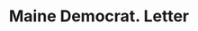 ---
doi: 10.7916/D8M05HFJ
date_other: '1860'
date_other_textual: 1860-1869
form: correspondence
genre:
- Letters (correspondence)
name:
- Maine Democrat
object_in_context_url: https://biggert.cul.columbia.edu/items/view/ave_biggert_00582
subject_hierarchical_geographic:
- Biddeford, Maine, United States
subject_name:
- Maine Democrat
title: Maine Democrat. Letter
sort_title: Maine Democrat. Letter
call_number: ave_biggert_00582
coordinates:
- 43.47416666666667,-70.44611111111111
pid: ave_biggert_00582
identifiers: ave_biggert_00582
permalink: /biggert/ave_biggert_00582/
layout: iiif-image-page
---